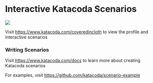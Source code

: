 # Interactive Katacoda Scenarios

[![](http://shields.katacoda.com/katacoda/coveredincloth/count.svg)](https://www.katacoda.com/coveredincloth "Get your profile on Katacoda.com")

Visit https://www.katacoda.com/coveredincloth to view the profile and interactive scenarios

### Writing Scenarios
Visit https://www.katacoda.com/docs to learn more about creating Katacoda scenarios

For examples, visit https://github.com/katacoda/scenario-example
